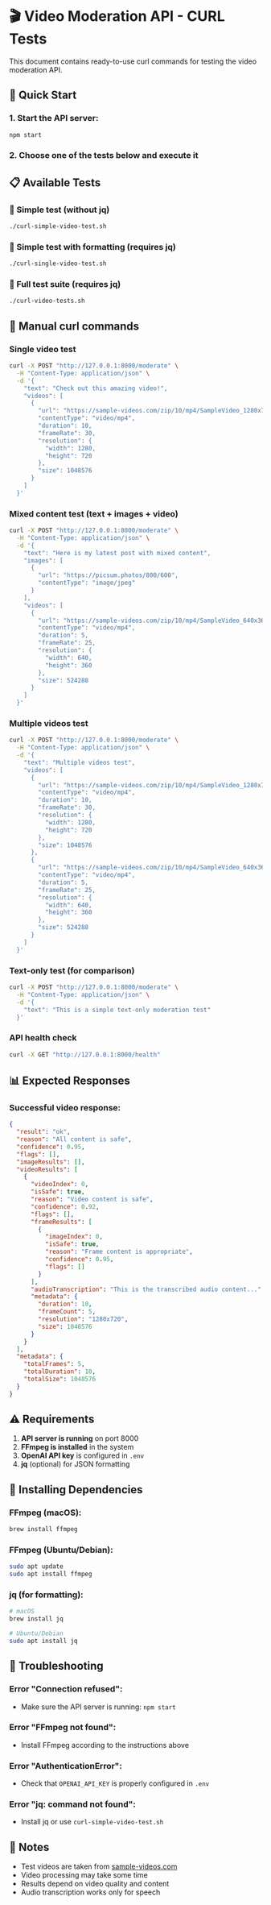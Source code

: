 # 🎬 Video Moderation API - CURL Tests

This document contains ready-to-use curl commands for testing the video moderation API.

## 🚀 Quick Start

### 1. Start the API server:
```bash
npm start
```

### 2. Choose one of the tests below and execute it

## 📋 Available Tests

### 🎯 Simple test (without jq)
```bash
./curl-simple-video-test.sh
```

### 🎯 Simple test with formatting (requires jq)
```bash
./curl-single-video-test.sh
```

### 🎯 Full test suite (requires jq)
```bash
./curl-video-tests.sh
```

## 🔧 Manual curl commands

### Single video test
```bash
curl -X POST "http://127.0.0.1:8000/moderate" \
  -H "Content-Type: application/json" \
  -d '{
    "text": "Check out this amazing video!",
    "videos": [
      {
        "url": "https://sample-videos.com/zip/10/mp4/SampleVideo_1280x720_1mb.mp4",
        "contentType": "video/mp4",
        "duration": 10,
        "frameRate": 30,
        "resolution": {
          "width": 1280,
          "height": 720
        },
        "size": 1048576
      }
    ]
  }'
```

### Mixed content test (text + images + video)
```bash
curl -X POST "http://127.0.0.1:8000/moderate" \
  -H "Content-Type: application/json" \
  -d '{
    "text": "Here is my latest post with mixed content",
    "images": [
      {
        "url": "https://picsum.photos/800/600",
        "contentType": "image/jpeg"
      }
    ],
    "videos": [
      {
        "url": "https://sample-videos.com/zip/10/mp4/SampleVideo_640x360_1mb.mp4",
        "contentType": "video/mp4",
        "duration": 5,
        "frameRate": 25,
        "resolution": {
          "width": 640,
          "height": 360
        },
        "size": 524288
      }
    ]
  }'
```

### Multiple videos test
```bash
curl -X POST "http://127.0.0.1:8000/moderate" \
  -H "Content-Type: application/json" \
  -d '{
    "text": "Multiple videos test",
    "videos": [
      {
        "url": "https://sample-videos.com/zip/10/mp4/SampleVideo_1280x720_1mb.mp4",
        "contentType": "video/mp4",
        "duration": 10,
        "frameRate": 30,
        "resolution": {
          "width": 1280,
          "height": 720
        },
        "size": 1048576
      },
      {
        "url": "https://sample-videos.com/zip/10/mp4/SampleVideo_640x360_1mb.mp4",
        "contentType": "video/mp4",
        "duration": 5,
        "frameRate": 25,
        "resolution": {
          "width": 640,
          "height": 360
        },
        "size": 524288
      }
    ]
  }'
```

### Text-only test (for comparison)
```bash
curl -X POST "http://127.0.0.1:8000/moderate" \
  -H "Content-Type: application/json" \
  -d '{
    "text": "This is a simple text-only moderation test"
  }'
```

### API health check
```bash
curl -X GET "http://127.0.0.1:8000/health"
```

## 📊 Expected Responses

### Successful video response:
```json
{
  "result": "ok",
  "reason": "All content is safe",
  "confidence": 0.95,
  "flags": [],
  "imageResults": [],
  "videoResults": [
    {
      "videoIndex": 0,
      "isSafe": true,
      "reason": "Video content is safe",
      "confidence": 0.92,
      "flags": [],
      "frameResults": [
        {
          "imageIndex": 0,
          "isSafe": true,
          "reason": "Frame content is appropriate",
          "confidence": 0.95,
          "flags": []
        }
      ],
      "audioTranscription": "This is the transcribed audio content...",
      "metadata": {
        "duration": 10,
        "frameCount": 5,
        "resolution": "1280x720",
        "size": 1048576
      }
    }
  ],
  "metadata": {
    "totalFrames": 5,
    "totalDuration": 10,
    "totalSize": 1048576
  }
}
```

## ⚠️ Requirements

1. **API server is running** on port 8000
2. **FFmpeg is installed** in the system
3. **OpenAI API key** is configured in `.env`
4. **jq** (optional) for JSON formatting

## 🔧 Installing Dependencies

### FFmpeg (macOS):
```bash
brew install ffmpeg
```

### FFmpeg (Ubuntu/Debian):
```bash
sudo apt update
sudo apt install ffmpeg
```

### jq (for formatting):
```bash
# macOS
brew install jq

# Ubuntu/Debian
sudo apt install jq
```

## 🐛 Troubleshooting

### Error "Connection refused":
- Make sure the API server is running: `npm start`

### Error "FFmpeg not found":
- Install FFmpeg according to the instructions above

### Error "AuthenticationError":
- Check that `OPENAI_API_KEY` is properly configured in `.env`

### Error "jq: command not found":
- Install jq or use `curl-simple-video-test.sh`

## 📝 Notes

- Test videos are taken from [sample-videos.com](https://sample-videos.com/)
- Video processing may take some time
- Results depend on video quality and content
- Audio transcription works only for speech